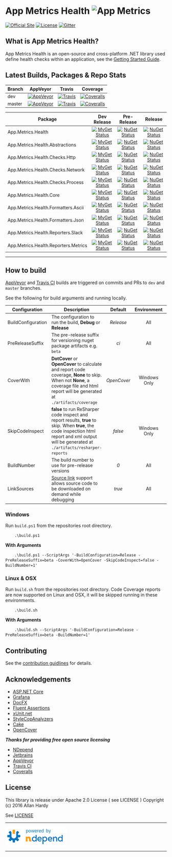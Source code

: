 # App Metrics Health <img src="https://avatars0.githubusercontent.com/u/29864085?v=4&s=200" alt="App Metrics" width="50px"/> 
[![Official Site](https://img.shields.io/badge/site-appmetrics-blue.svg?style=flat-square)](http://app-metrics.io/getting-started/intro.html) [![License](https://img.shields.io/badge/License-Apache%202.0-blue.svg?style=flat-square)](https://opensource.org/licenses/Apache-2.0) [![Gitter](https://badges.gitter.im/Join%20Chat.svg)](https://gitter.im/app-metrics/Lobby?utm_source=badge&utm_medium=badge&utm_campaign=pr-badge&utm_content=badge)

## What is App Metrics Health?

App Metrics Health is an open-source and cross-platform .NET library used define health checks within an application, see the [Getting Started Guide](https://www.app-metrics.io/health-checks/).

## Latest Builds, Packages & Repo Stats

|Branch|AppVeyor|Travis|Coverage|
|------|:--------:|:--------:|:--------:|
|dev|[![AppVeyor](https://img.shields.io/appveyor/ci/alhardy/health/dev.svg?style=flat-square&label=appveyor%20build)](https://ci.appveyor.com/project/alhardy/health/branch/dev)|[![Travis](https://img.shields.io/travis/alhardy/health/dev.svg?style=flat-square&label=travis%20build)](https://travis-ci.org/alhardy/health)|[![Coveralls](https://img.shields.io/coveralls/AppMetrics/Health/dev.svg?style=flat-square)](https://coveralls.io/github/AppMetrics/Health?branch=dev)
|master|[![AppVeyor](https://img.shields.io/appveyor/ci/alhardy/health/master.svg?style=flat-square&label=appveyor%20build)](https://ci.appveyor.com/project/alhardy/health/branch/master)| [![Travis](https://img.shields.io/travis/alhardy/health/master.svg?style=flat-square&label=travis%20build)](https://travis-ci.org/alhardy/health)| [![Coveralls](https://img.shields.io/coveralls/AppMetrics/Health/master.svg?style=flat-square)](https://coveralls.io/github/AppMetrics/Health?branch=master)|

|Package|Dev Release|Pre-Release|Release|
|------|:--------:|:--------:|:--------:|
|App.Metrics.Health|[![MyGet Status](https://img.shields.io/myget/appmetrics/v/App.Metrics.Health.svg?style=flat-square)](https://www.myget.org/feed/appmetrics/package/nuget/App.Metrics.Health)|[![NuGet Status](https://img.shields.io/nuget/vpre/App.Metrics.Health.svg?style=flat-square)](https://www.nuget.org/packages/App.Metrics.Health/)|[![NuGet Status](https://img.shields.io/nuget/v/App.Metrics.Health.svg?style=flat-square)](https://www.nuget.org/packages/App.Metrics.Health/)
|App.Metrics.Health.Abstractions|[![MyGet Status](https://img.shields.io/myget/appmetrics/v/App.Metrics.Health.Abstractions.svg?style=flat-square0)](https://www.myget.org/feed/appmetrics/package/nuget/App.Metrics.Health.Abstractions)|[![NuGet Status](https://img.shields.io/nuget/vpre/App.Metrics.Health.Abstractions.svg?style=flat-square)](https://www.nuget.org/packages/App.Metrics.Health.Abstractions/)|[![NuGet Status](https://img.shields.io/nuget/v/App.Metrics.Health.Abstractions.svg?style=flat-square)](https://www.nuget.org/packages/App.Metrics.Health.Abstractions/)
|App.Metrics.Health.Checks.Http|[![MyGet Status](https://img.shields.io/myget/appmetrics/v/App.Metrics.Health.Checks.Http.svg?style=flat-square0)](https://www.myget.org/feed/appmetrics/package/nuget/App.Metrics.Health.Checks.Http)|[![NuGet Status](https://img.shields.io/nuget/vpre/App.Metrics.Health.Checks.Http.svg?style=flat-square)](https://www.nuget.org/packages/App.Metrics.Health.Checks.Http/)|[![NuGet Status](https://img.shields.io/nuget/v/App.Metrics.Health.Checks.Http.svg?style=flat-square)](https://www.nuget.org/packages/App.Metrics.Health.Checks.Http/)
|App.Metrics.Health.Checks.Network|[![MyGet Status](https://img.shields.io/myget/appmetrics/v/App.Metrics.Health.Checks.Network.svg?style=flat-square0)](https://www.myget.org/feed/appmetrics/package/nuget/App.Metrics.Health.Checks.Network)|[![NuGet Status](https://img.shields.io/nuget/vpre/App.Metrics.Health.Checks.Network.svg?style=flat-square)](https://www.nuget.org/packages/App.Metrics.Health.Checks.Network/)|[![NuGet Status](https://img.shields.io/nuget/v/App.Metrics.Health.Checks.Network.svg?style=flat-square)](https://www.nuget.org/packages/App.Metrics.Health.Checks.Network/)
|App.Metrics.Health.Checks.Process|[![MyGet Status](https://img.shields.io/myget/appmetrics/v/App.Metrics.Health.Checks.Process.svg?style=flat-square0)](https://www.myget.org/feed/appmetrics/package/nuget/App.Metrics.Health.Checks.Process)|[![NuGet Status](https://img.shields.io/nuget/vpre/App.Metrics.Health.Checks.Process.svg?style=flat-square)](https://www.nuget.org/packages/App.Metrics.Health.Checks.Process/)|[![NuGet Status](https://img.shields.io/nuget/v/App.Metrics.Health.Checks.Process.svg?style=flat-square)](https://www.nuget.org/packages/App.Metrics.Health.Checks.Process/)
|App.Metrics.Health.Core|[![MyGet Status](https://img.shields.io/myget/appmetrics/v/App.Metrics.Health.Core.svg?style=flat-square0)](https://www.myget.org/feed/appmetrics/package/nuget/App.Metrics.Health.Core)|[![NuGet Status](https://img.shields.io/nuget/vpre/App.Metrics.Health.Core.svg?style=flat-square)](https://www.nuget.org/packages/App.Metrics.Health.Core/)|[![NuGet Status](https://img.shields.io/nuget/v/App.Metrics.Health.Core.svg?style=flat-square)](https://www.nuget.org/packages/App.Metrics.Health.Core/)
|App.Metrics.Health.Formatters.Ascii|[![MyGet Status](https://img.shields.io/myget/appmetrics/v/App.Metrics.Health.Formatters.Ascii.svg?style=flat-square&maxAge=7200)](https://www.myget.org/feed/appmetrics/package/nuget/App.Metrics.Health.Formatters.Ascii)|[![NuGet Status](https://img.shields.io/nuget/vpre/App.Metrics.Health.Formatters.Ascii.svg?style=flat-square)](https://www.nuget.org/packages/App.Metrics.Health.Formatters.Ascii/)|[![NuGet Status](https://img.shields.io/nuget/v/App.Metrics.Health.Formatters.Ascii.svg)](https://www.nuget.org/packages/App.Metrics.Health.Formatters.Ascii/)
|App.Metrics.Health.Formatters.Json|[![MyGet Status](https://img.shields.io/myget/appmetrics/v/App.Metrics.Health.Formatters.Json.svg?style=flat-square)](https://www.myget.org/feed/appmetrics/package/nuget/App.Metrics.Health.Formatters.Json)|[![NuGet Status](https://img.shields.io/nuget/vpre/App.Metrics.Health.Formatters.Json.svg?style=flat-square)](https://www.nuget.org/packages/App.Metrics.Health.Formatters.Json/)|[![NuGet Status](https://img.shields.io/nuget/v/App.Metrics.Health.Formatters.Json.svg?style=flat-square)](https://www.nuget.org/packages/App.Metrics.Health.Formatters.Json/)
|App.Metrics.Health.Reporters.Slack|[![MyGet Status](https://img.shields.io/myget/appmetrics/v/App.Metrics.Health.Reporters.Slack.svg?style=flat-square)](https://www.myget.org/feed/appmetrics/package/nuget/App.Metrics.Health.Reporters.Slack)|[![NuGet Status](https://img.shields.io/nuget/vpre/App.Metrics.Health.Reporters.Slack.svg?style=flat-square)](https://www.nuget.org/packages/App.Metrics.Health.Reporters.Slack/)|[![NuGet Status](https://img.shields.io/nuget/v/App.Metrics.Health.Reporters.Slack.svg?style=flat-square)](https://www.nuget.org/packages/App.Metrics.Health.Reporters.Slack/)
|App.Metrics.Health.Reporters.Metrics|[![MyGet Status](https://img.shields.io/myget/appmetrics/v/App.Metrics.Health.Reporters.Metrics.svg?style=flat-square)](https://www.myget.org/feed/appmetrics/package/nuget/App.Metrics.Health.Reporters.Metrics)|[![NuGet Status](https://img.shields.io/nuget/vpre/App.Metrics.Health.Reporters.Metrics.svg?style=flat-square)](https://www.nuget.org/packages/App.Metrics.Health.Reporters.Metrics/)|[![NuGet Status](https://img.shields.io/nuget/v/App.Metrics.Health.Reporters.Metrics.svg?style=flat-square)](https://www.nuget.org/packages/App.Metrics.Health.Reporters.Metrics/)|

----------

## How to build

[AppVeyor](https://ci.appveyor.com/project/alhardy/health/branch/master) and [Travis CI](https://travis-ci.org/alhardy/health) builds are triggered on commits and PRs to `dev` and `master` branches.

See the following for build arguments and running locally.

|Configuration|Description|Default|Environment|Required|
|------|--------|:--------:|:--------:|:--------:|
|BuildConfiguration|The configuration to run the build, **Debug** or **Release** |*Release*|All|Optional|
|PreReleaseSuffix|The pre-release suffix for versioning nuget package artifacts e.g. `beta`|*ci*|All|Optional|
|CoverWith|**DotCover** or **OpenCover** to calculate and report code coverage, **None** to skip. When not **None**, a coverage file and html report will be generated at `./artifacts/coverage`|*OpenCover*|Windows Only|Optional|
|SkipCodeInspect|**false** to run ReSharper code inspect and report results, **true** to skip. When **true**, the code inspection html report and xml output will be generated at `./artifacts/resharper-reports`|*false*|Windows Only|Optional|
|BuildNumber|The build number to use for pre-release versions|*0*|All|Optional|
|LinkSources|[Source link](https://github.com/ctaggart/SourceLink) support allows source code to be downloaded on demand while debugging|*true*|All|Optional|


### Windows

Run `build.ps1` from the repositories root directory.

```
	.\build.ps1
```

**With Arguments**

```
	.\build.ps1 --ScriptArgs '-BuildConfiguration=Release -PreReleaseSuffix=beta -CoverWith=OpenCover -SkipCodeInspect=false -BuildNumber=1'
```

### Linux & OSX

Run `build.sh` from the repositories root directory. Code Coverage reports are now supported on Linux and OSX, it will be skipped running in these environments.

```
	.\build.sh
```

**With Arguments**


```
	.\build.sh --ScriptArgs '-BuildConfiguration=Release -PreReleaseSuffix=beta -BuildNumber=1'
```

## Contributing

See the [contribution guidlines](CONTRIBUTING.md) for details.

## Acknowledgements

* [ASP.NET Core](https://github.com/aspnet)
* [Grafana](https://grafana.com/)
* [DocFX](https://dotnet.github.io/docfx/)
* [Fluent Assertions](http://www.fluentassertions.com/)
* [xUnit.net](https://xunit.github.io/)
* [StyleCopAnalyzers](https://github.com/DotNetAnalyzers/StyleCopAnalyzers)
* [Cake](https://github.com/cake-build/cake)
* [OpenCover](https://github.com/OpenCover/opencover)

***Thanks for providing free open source licensing***

* [NDepend](http://www.ndepend.com/) 
* [Jetbrains](https://www.jetbrains.com/dotnet/) 
* [AppVeyor](https://www.appveyor.com/)
* [Travis CI](https://travis-ci.org/)
* [Coveralls](https://coveralls.io/)

## License

This library is release under Apache 2.0 License ( see LICENSE ) Copyright (c) 2016 Allan Hardy

See [LICENSE](https://github.com/AppMetrics/AppMetrics/blob/master/LICENSE)

----------
[![Powered By NDepend](https://github.com/AppMetrics/AppMetrics.DocFx/blob/master/images/PoweredByNDepend.png)](http://www.ndepend.com/)

----------
